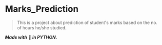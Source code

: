 # Marks_Prediction
> This is a project about prediction of student's marks  based on the no. of hours he/she studied.

***Made with*** :white_heart: ***in PYTHON.***
